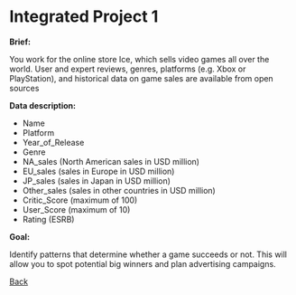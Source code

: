# Integrated Project 1

**Brief:**

You work for the online store Ice, which sells video games all over the world. User and expert reviews, genres, platforms (e.g. Xbox or PlayStation), 
and historical data on game sales are available from open sources


**Data description:**

- Name
- Platform
- Year_of_Release
- Genre
- NA_sales (North American sales in USD million)
- EU_sales (sales in Europe in USD million)
- JP_sales (sales in Japan in USD million)
- Other_sales (sales in other countries in USD million)
- Critic_Score (maximum of 100)
- User_Score (maximum of 10)
- Rating (ESRB)

**Goal:**

Identify patterns that determine whether a game succeeds or not. This will allow you to spot potential big winners and plan advertising campaigns.

[Back](https://github.com/idangold1212/Portfolio)
